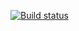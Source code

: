 [![Build status](https://ci.appveyor.com/api/projects/status/3fkapuanv2w1dnjy?svg=true)](https://ci.appveyor.com/project/MargaritaRupasova/bdd)
